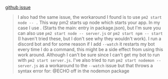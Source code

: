 [github issue](https://github.com/Unitech/pm2/issues/4591)

>  I also had the same issue, the workaround I found is to use
`pm2 start node -- .`
This way pm2 starts up node which starts your app. In my case I use . (Starts the main: entry in package.json), but I'm sure you can also use `pm2 start node -- server.js` or `pm2 start npm -- start` (I haven't tried these, but I don't see why they wouldn't work).
I run a discord bot and for some reason if I add `--watch` it restarts my bot every time I do a command, this might be a side effect from using this work around. Although I can't be sure since I can't get my bot to run with `pm2 start server.js`.
I've also tried to run `pm2 start nodemon -- server.js` as a workaround to the `--watch` issue but that throws a syntax error for:
@ECHO off in the nodemon package